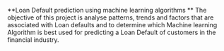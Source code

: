 **Loan Default prediction using machine learning algorithms ** 
The objective of this project is analyse patterns, trends and factors that are associated with Loan defaults and to determine which Machine learning Algorithm is best used for predicting a Loan Default of customers in the financial industry.
